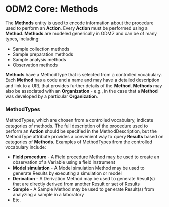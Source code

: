 ODM2 Core: Methods
==================

The **Methods** entity is used to encode information about the procedure used to perform an **Action**. Every **Action** must be performed using a **Method**. **Methods** are modeled generically in ODM2 and can be of many types, including:

* Sample collection methods
* Sample preparation methods
* Sample analysis methods
* Observation methods

**Methods** have a MethodType that is selected from a controlled vocabulary. Each **Method** has a code and a name and may have a detailed description and link to a URL that provides further details of the **Method**. **Methods** may also be associated with an **Organization** - e.g., in the case that a **Method** was developed by a particular **Organization**.

### MethodTypes ###
MethodTypes, which are chosen from a controlled vocabulary, indicate categories of methods. The full description of the procedure used to perform an **Action** should be specified in the MethodDescription, but the MethodType attribute provides a convenient way to query **Results** based on categories of **Methods**. Examples of MethodTypes from the controlled vocabulary include:

* **Field procedure** - A Field procedure Method may be used to create an observation of a Variable using a field instrument
* **Model simulation** - A Model simulation Method may be used to generate Results by executing a simulation or model 
* **Derivation** - A Derivation Method may be used to generate Result(s) that are directly derived from another Result or set of Results
* **Sample** - A Sample Method may be used to generate Result(s) from analyzing a sample in a laboratory
* Etc.
